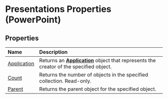 
# Presentations Properties (PowerPoint)

## Properties



|**Name**|**Description**|
|:-----|:-----|
|[Application](5c42ecee-19ce-6e00-9aed-556fe32daf8b.md)|Returns an  **[Application](978c2b99-4271-b953-4283-73b5f3d96f41.md)** object that represents the creator of the specified object.|
|[Count](e9f4d85f-4ba3-6c07-353d-79bbf39f91da.md)|Returns the number of objects in the specified collection. Read-only.|
|[Parent](5c1e9107-2b42-0b06-ddbc-6ed0186e96d2.md)|Returns the parent object for the specified object.|
